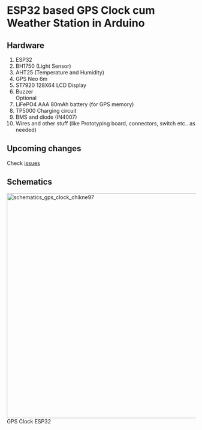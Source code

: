 # ESP32 based GPS Clock cum Weather Station in Arduino
## Hardware
1. ESP32
2. BH1750 (Light Sensor)
3. AHT25 (Temperature and Humidity)
4. GPS Neo 6m 
5. ST7920 128X64 LCD Display
6. Buzzer <br/>
Optional
7. LiFePO4 AAA 80mAh battery (for GPS memory)
8. TP5000 Charging circuit
9. BMS and diode (IN4007)
10. Wires and other stuff (like Prototyping board, connectors, switch etc.. as needed)

## Upcoming changes
Check [issues](https://github.com/KamadoTanjiro-beep/esp-arduino-gps-clock-weatherstation/issues)

## Schematics
<img src="https://github.com/KamadoTanjiro-beep/gpsClock/blob/main/Schematic/Schematic_GPS%20Clock.png" alt="schematics_gps_clock_chikne97" width="800" height="600"> <br/>
GPS Clock ESP32 <br/><br/>
